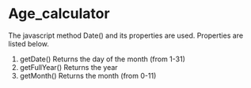 # Age_calculator
 The javascript method Date() and its properties are used. Properties are listed below.
 1) getDate()	Returns the day of the month (from 1-31)
 2) getFullYear()	Returns the year
 3) getMonth()	Returns the month (from 0-11)
